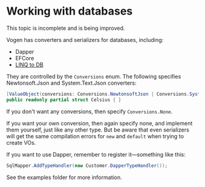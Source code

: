 # Working with databases

<note>
This topic is incomplete and is being improved.
</note>

Vogen has converters and serializers for databases, including:

* Dapper
* EFCore
* [LINQ to DB](https://github.com/linq2db/linq2db)

They are controlled by the `Conversions` enum. The following specifies Newtonsoft.Json and System.Text.Json converters:

```c#
[ValueObject(conversions: Conversions.NewtonsoftJson | Conversions.SystemTextJson, underlyingType: typeof(float))]
public readonly partial struct Celsius { }
```

If you don't want any conversions, then specify `Conversions.None`.

If you want your own conversion, then again specify none, and implement them yourself, just like any other type.  But be aware that even serializers will get the same compilation errors for `new` and `default` when trying to create VOs.

If you want to use Dapper, remember to register it—something like this:

```c#
SqlMapper.AddTypeHandler(new Customer.DapperTypeHandler());
```

See the examples folder for more information.
